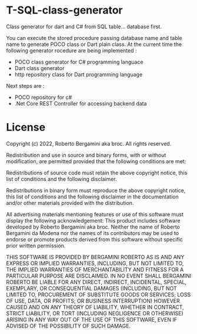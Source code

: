 # T-SQL-class-generator
Class generator for dart and C# from SQL table... database first.

You can execute the stored procedure passing database name and table name to generate POCO class or Dart plain class. At the current time the following generator rocedure are being implemented :

- POCO class generator for C# programming languace
- Dart class generator
- http repository class for Dart programming language 

Next steps are :
- POCO repository for c#
- .Net Core REST Controller for accessing backend data

# License

Copyright (c) 2022, Roberto Bergamini aka broc. All rights reserved.

Redistribution and use in source and binary forms, with or without modification, 
are permitted provided that the following conditions are met:

Redistributions of source code must retain the above copyright notice, 
this list of conditions and the following disclaimer.

Redistributions in binary form must reproduce the above copyright notice, 
this list of conditions and the following disclaimer in the documentation and/or other materials provided with the distribution.

All advertising materials mentioning features or use of this software must display the following acknowledgement: 
This product includes software developed by Roberto Bergamini aka broc.
Neither the name of Roberto Bergamini da Modena nor the names of its contributors may be used to endorse or promote products 
derived from this software without specific prior written permission.

THIS SOFTWARE IS PROVIDED BY BERGAMINI ROBERTO AS IS AND ANY EXPRESS OR IMPLIED WARRANTIES, 
INCLUDING, BUT NOT LIMITED TO, THE IMPLIED WARRANTIES OF MERCHANTABILITY AND FITNESS FOR A PARTICULAR PURPOSE ARE DISCLAIMED. 
IN NO EVENT SHALL BERGAMINI ROBERTO BE LIABLE FOR ANY DIRECT, INDIRECT, INCIDENTAL, SPECIAL, EXEMPLARY, OR CONSEQUENTIAL 
DAMAGES (INCLUDING, BUT NOT LIMITED TO, PROCUREMENT OF SUBSTITUTE GOODS OR SERVICES; LOSS OF USE, DATA, OR PROFITS; 
OR BUSINESS INTERRUPTION) HOWEVER CAUSED AND ON ANY THEORY OF LIABILITY, WHETHER IN CONTRACT, STRICT LIABILITY, 
OR TORT (INCLUDING NEGLIGENCE OR OTHERWISE) ARISING IN ANY WAY OUT OF THE USE OF THIS SOFTWARE, 
EVEN IF ADVISED OF THE POSSIBILITY OF SUCH DAMAGE.
